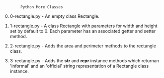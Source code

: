 			Python More Classes
0. 0-rectangle.py - An empty class Rectangle.

1. 1-rectangle.py - A class Rectangle with parameters for width and height set by default to 0. Each parameter has an associated getter and setter method.

2. 2-rectangle.py - Adds the area and perimeter methods to the rectangle class.

3. 3-rectangle.py - Adds the __str__ and __repr__ instance methods which returnan 'informal' and an 'official' string representation of a Rectangle class instance.
